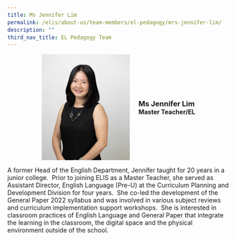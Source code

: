 ```yaml
---
title: Ms Jennifer Lim
permalink: /elis/about-us/team-members/el-pedagogy/mrs-jennifer-lim/
description: ""
third_nav_title: EL Pedagogy Team
---
```

<div class="flex">
	<div class="imgCrop">
		<img src="/images/Team%20Members/Jennifer_Use%20for%20website.jpg" class="m-0"></div>
		<div class="flex-col">
		<h3 class="m-0"><strong>Ms Jennifer Lim</strong></h3>
		<strong>Master Teacher/EL</strong>
	</div>
	</div>

<style>
	.m-0 {
		margin: 0 !important;
	}
	.flex {
		display: flex;
		justify-content: center;
		align-items: center; 
		gap: 20px;
	}
.imgCrop {
    width: 200px !important;
    aspect-ratio: 5/6;
	overflow: hidden;
}
	.flex-col {
		display: flex;
		flex-direction: column;
	}
</style>

		 
A former Head of the English Department, Jennifer taught for 20 years in a junior college.&nbsp; Prior to joining ELIS as a Master Teacher, she served as Assistant Director, English Language (Pre-U) at the Curriculum Planning and Development Division for four years.&nbsp; She co-led the development of the General Paper 2022 syllabus and was involved in various subject reviews and curriculum implementation support workshops.&nbsp; She is interested in classroom practices of English Language and General Paper that integrate the learning in the classroom, the digital space and the physical environment outside of the school.